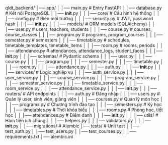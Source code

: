 qldt_backend/
│── app/
│   │── main.py                  # Entry FastAPI
│   │── database.py              # Kết nối PostgreSQL
│   │── __init__.py
│
│   │── core/                    # Cấu hình hệ thống
│   │   │── config.py            # Biến môi trường
│   │   │── security.py          # JWT, password hash
│   │   │── __init__.py
│
│   │── models/                  # ORM models (SQLAlchemy)
│   │   │── user.py              # users, teachers, students
│   │   │── course.py            # courses, course_classes
│   │   │── program.py           # programs, program_courses
│   │   │── semester.py          # semesters
│   │   │── timetable.py         # schedules, timetable_templates, timetable_items
│   │   │── room.py              # rooms, periods
│   │   │── attendance.py        # attendances, attendance_logs, student_faces
│   │   │── __init__.py
│
│   │── schemas/                 # Pydantic schema
│   │   │── user.py
│   │   │── course.py
│   │   │── program.py
│   │   │── semester.py
│   │   │── timetable.py
│   │   │── room.py
│   │   │── attendance.py
│   │   │── auth.py
│   │   │── __init__.py
│
│   │── services/                # Logic nghiệp vụ
│   │   │── auth_service.py
│   │   │── user_service.py
│   │   │── course_service.py
│   │   │── program_service.py
│   │   │── semester_service.py
│   │   │── timetable_service.py
│   │   │── room_service.py
│   │   │── attendance_service.py
│   │   │── __init__.py
│
│   │── routers/                 # API endpoints
│   │   │── auth.py              # Đăng nhập
│   │   │── users.py             # Quản lý user, sinh viên, giảng viên
│   │   │── courses.py           # Quản lý môn học
│   │   │── programs.py          # Chương trình đào tạo
│   │   │── semesters.py         # Kỳ học
│   │   │── timetables.py        # Thời khóa biểu
│   │   │── rooms.py             # Phòng học, tiết học
│   │   │── attendances.py       # Điểm danh
│   │   │── __init__.py
│
│   │── utils/                   # Hàm tiện ích chung
│   │   │── helpers.py
│   │   │── validators.py
│   │   │── __init__.py
│
│── migrations/                  # Alembic
│── tests/                       # Unit test
│   │── test_auth.py
│   │── test_users.py
│   │── test_courses.py
│
│── requirements.txt
│── alembic.ini
